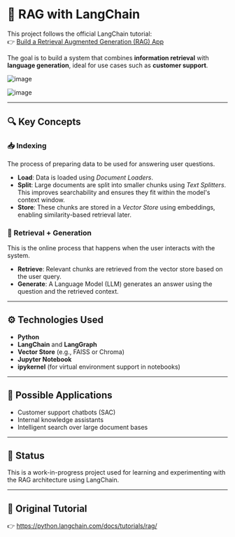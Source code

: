 # 🤖 RAG with LangChain

This project follows the official LangChain tutorial:  
👉 [Build a Retrieval Augmented Generation (RAG) App](https://python.langchain.com/docs/tutorials/rag/)

The goal is to build a system that combines **information retrieval** with **language generation**, ideal for use cases such as **customer support**.

![image](https://github.com/user-attachments/assets/0902cf6c-0d9f-476c-a514-c3304a77f024)

![image](https://github.com/user-attachments/assets/b8c9f88a-9463-40b5-b023-c5cafb838bd9)

---

## 🔍 Key Concepts

### 📥 Indexing
The process of preparing data to be used for answering user questions.

- **Load**: Data is loaded using *Document Loaders*.
- **Split**: Large documents are split into smaller chunks using *Text Splitters*. This improves searchability and ensures they fit within the model's context window.
- **Store**: These chunks are stored in a *Vector Store* using embeddings, enabling similarity-based retrieval later.

### 💬 Retrieval + Generation
This is the online process that happens when the user interacts with the system.

- **Retrieve**: Relevant chunks are retrieved from the vector store based on the user query.
- **Generate**: A Language Model (LLM) generates an answer using the question and the retrieved context.

---

## ⚙️ Technologies Used

- **Python**
- **LangChain** and **LangGraph**
- **Vector Store** (e.g., FAISS or Chroma)
- **Jupyter Notebook**
- **ipykernel** (for virtual environment support in notebooks)

---

## 🧠 Possible Applications

- Customer support chatbots (SAC)
- Internal knowledge assistants
- Intelligent search over large document bases

---

## 📌 Status

This is a work-in-progress project used for learning and experimenting with the RAG architecture using LangChain.

---

## 📎 Original Tutorial

👉 https://python.langchain.com/docs/tutorials/rag/
